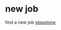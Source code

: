 # new job

find a new job [stepstone](https://www.stepstone.de/stellenangebote--Controller-m-w-d-Hamburg-Sparda-Bank-Hamburg-eG--8099279-inline.html?suid=1194ba3d-f9a5-406c-9018-ec97baa93211&rltr=4_4_25_dynrl_m_0_0_0_0_1_0)
